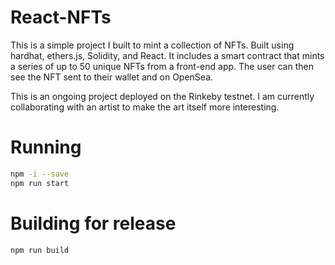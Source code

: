 # React-NFTs
This is a simple project I built to mint a collection of NFTs. Built using hardhat, ethers.js, Solidity, and React. It includes a smart contract that mints a series of up to 50 unique NFTs from a front-end app. The user can then see the NFT sent to their wallet and on OpenSea.

This is an ongoing project deployed on the Rinkeby testnet. I am currently collaborating with an artist to make the art itself more interesting.

# Running

```bash
npm -i --save
npm run start
```

# Building for release

```bash
npm run build
```
